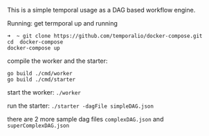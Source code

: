 This is a simple temporal usage as a DAG based workflow engine. 

Running:
get termporal up and running
```
➜  ~ git clone https://github.com/temporalio/docker-compose.git
cd  docker-compose
docker-compose up
```

compile the worker and the starter:
```
go build ./cmd/worker
go build ./cmd/starter
```

start the worker:
`./worker`

run the starter:
`./starter -dagFile simpleDAG.json`

there are 2 more sample dag files `complexDAG.json` and `superComplexDAG.json`

